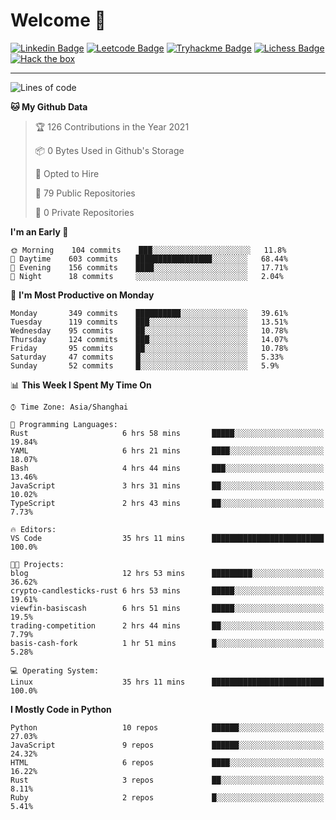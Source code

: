 # Welcome 👋

[![Linkedin Badge](https://img.shields.io/badge/-PedroTorres-blue?style=flat-square&logo=Linkedin&logoColor=white&link=https://www.linkedin.com/in/PedroTorres/)](https://www.linkedin.com/in/pedro-torres-cruz/)
[![Leetcode Badge](https://img.shields.io/badge/profile-leetcode-green)](https://leetcode.com/corfucinas/)
[![Tryhackme Badge](https://img.shields.io/badge/profile-tryhackme-blue)](https://tryhackme.com/p/Corfucinas/)
[![Lichess Badge](https://img.shields.io/badge/challenge_me-lichess-yellow)](https://lichess.org/@/Corfucinas)
[![Hack the box](https://img.shields.io/badge/hack_the_box-profile-red)](https://www.hackthebox.eu/profile/375826)

---

<!--START_SECTION:waka-->
![Lines of code](https://img.shields.io/badge/From%20Hello%20World%20I%27ve%20Written-1.4%20million%20lines%20of%20code-blue)

**🐱 My Github Data** 

> 🏆 126 Contributions in the Year 2021
 > 
> 📦 0 Bytes Used in Github's Storage 
 > 
> 💼 Opted to Hire
 > 
> 📜 79 Public Repositories 
 > 
> 🔑 0 Private Repositories  
 > 
**I'm an Early 🐤** 

```text
🌞 Morning    104 commits    ███░░░░░░░░░░░░░░░░░░░░░░   11.8% 
🌆 Daytime    603 commits    █████████████████░░░░░░░░   68.44% 
🌃 Evening    156 commits    ████░░░░░░░░░░░░░░░░░░░░░   17.71% 
🌙 Night      18 commits     ░░░░░░░░░░░░░░░░░░░░░░░░░   2.04%

```
📅 **I'm Most Productive on Monday** 

```text
Monday       349 commits    ██████████░░░░░░░░░░░░░░░   39.61% 
Tuesday      119 commits    ███░░░░░░░░░░░░░░░░░░░░░░   13.51% 
Wednesday    95 commits     ██░░░░░░░░░░░░░░░░░░░░░░░   10.78% 
Thursday     124 commits    ███░░░░░░░░░░░░░░░░░░░░░░   14.07% 
Friday       95 commits     ██░░░░░░░░░░░░░░░░░░░░░░░   10.78% 
Saturday     47 commits     █░░░░░░░░░░░░░░░░░░░░░░░░   5.33% 
Sunday       52 commits     █░░░░░░░░░░░░░░░░░░░░░░░░   5.9%

```


📊 **This Week I Spent My Time On** 

```text
⌚︎ Time Zone: Asia/Shanghai

💬 Programming Languages: 
Rust                     6 hrs 58 mins       █████░░░░░░░░░░░░░░░░░░░░   19.84% 
YAML                     6 hrs 21 mins       ████░░░░░░░░░░░░░░░░░░░░░   18.07% 
Bash                     4 hrs 44 mins       ███░░░░░░░░░░░░░░░░░░░░░░   13.46% 
JavaScript               3 hrs 31 mins       ██░░░░░░░░░░░░░░░░░░░░░░░   10.02% 
TypeScript               2 hrs 43 mins       ██░░░░░░░░░░░░░░░░░░░░░░░   7.73%

🔥 Editors: 
VS Code                  35 hrs 11 mins      █████████████████████████   100.0%

🐱‍💻 Projects: 
blog                     12 hrs 53 mins      █████████░░░░░░░░░░░░░░░░   36.62% 
crypto-candlesticks-rust 6 hrs 53 mins       █████░░░░░░░░░░░░░░░░░░░░   19.61% 
viewfin-basiscash        6 hrs 51 mins       █████░░░░░░░░░░░░░░░░░░░░   19.5% 
trading-competition      2 hrs 44 mins       ██░░░░░░░░░░░░░░░░░░░░░░░   7.79% 
basis-cash-fork          1 hr 51 mins        █░░░░░░░░░░░░░░░░░░░░░░░░   5.28%

💻 Operating System: 
Linux                    35 hrs 11 mins      █████████████████████████   100.0%

```

**I Mostly Code in Python** 

```text
Python                   10 repos            ██████░░░░░░░░░░░░░░░░░░░   27.03% 
JavaScript               9 repos             ██████░░░░░░░░░░░░░░░░░░░   24.32% 
HTML                     6 repos             ████░░░░░░░░░░░░░░░░░░░░░   16.22% 
Rust                     3 repos             ██░░░░░░░░░░░░░░░░░░░░░░░   8.11% 
Ruby                     2 repos             █░░░░░░░░░░░░░░░░░░░░░░░░   5.41%

```



<!--END_SECTION:waka-->
